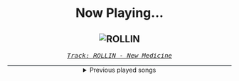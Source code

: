 <div align="center"> 
<h1>Now Playing...</h1>

![ROLLIN](https://i.scdn.co/image/ab67616d00001e02430cbba549558716ddb8abab)
--
_<samp><a href="https://open.spotify.com/track/6KRwRDfmWLiHrZyc3X3hyt">Track: ROLLIN - New Medicine</a></samp>_

<div style="border: 1px #4B5054 solid"></div>
<details>
  <summary>
    Previous played songs
  </summary>
  <table>
    <thead>
      <tr>
        <th>
          Artist
        </th>
        <th>
          Song
        </th>
        <th>
          Link
        </th>
      </tr>
    </thead>
    <tbody>
      <tr><td>New Medicine</td><td>ROLLIN</td><td><a href="https://open.spotify.com/track/6KRwRDfmWLiHrZyc3X3hyt">https://open.spotify.com/track/6KRwRDfmWLiHrZyc3X3hyt</a></td></tr><tr><td>Citizen Soldier</td><td>Too Loud</td><td><a href="https://open.spotify.com/track/33ASwNfXWx1BrVjYtndyyr">https://open.spotify.com/track/33ASwNfXWx1BrVjYtndyyr</a></td></tr><tr><td>Fit For A King</td><td>TECHNIUM</td><td><a href="https://open.spotify.com/track/0QKy9KevtY4DTDW4ZTwyoR">https://open.spotify.com/track/0QKy9KevtY4DTDW4ZTwyoR</a></td></tr><tr><td>Unprocessed</td><td>Snowlover</td><td><a href="https://open.spotify.com/track/0asaK1hbU9OBySU1JDdpTB">https://open.spotify.com/track/0asaK1hbU9OBySU1JDdpTB</a></td></tr><tr><td>Crystal Lake</td><td>BlüdGod (feat. Taylor Barber)</td><td><a href="https://open.spotify.com/track/2Vvj2hxfNTJnUdHjmXbuGx">https://open.spotify.com/track/2Vvj2hxfNTJnUdHjmXbuGx</a></td></tr><tr><td>Feuerschwanz</td><td>Sam The Brave</td><td><a href="https://open.spotify.com/track/7rvVV5Yufusop6x7OnqZj9">https://open.spotify.com/track/7rvVV5Yufusop6x7OnqZj9</a></td></tr><tr><td>Erdling</td><td>Miasma</td><td><a href="https://open.spotify.com/track/3tf63nR2JyiHjlTgPysPh5">https://open.spotify.com/track/3tf63nR2JyiHjlTgPysPh5</a></td></tr><tr><td>Erdling</td><td>Ohne Uns</td><td><a href="https://open.spotify.com/track/5IMn5TUzUhspOdW2wot6yL">https://open.spotify.com/track/5IMn5TUzUhspOdW2wot6yL</a></td></tr><tr><td>Erdling</td><td>Los los los</td><td><a href="https://open.spotify.com/track/63ITMSwTitG14yCrJrTseN">https://open.spotify.com/track/63ITMSwTitG14yCrJrTseN</a></td></tr><tr><td>Erdling</td><td>Dominus Omnium</td><td><a href="https://open.spotify.com/track/73SlwX9vpVEty0HIvcG4Qi">https://open.spotify.com/track/73SlwX9vpVEty0HIvcG4Qi</a></td></tr><tr><td>Poppy</td><td>End of You</td><td><a href="https://open.spotify.com/track/0PsFsv5xUyX06ZhIEtFkeA">https://open.spotify.com/track/0PsFsv5xUyX06ZhIEtFkeA</a></td></tr><tr><td>Poppy</td><td>End of You</td><td><a href="https://open.spotify.com/track/0PsFsv5xUyX06ZhIEtFkeA">https://open.spotify.com/track/0PsFsv5xUyX06ZhIEtFkeA</a></td></tr><tr><td>Poppy</td><td>End of You</td><td><a href="https://open.spotify.com/track/0PsFsv5xUyX06ZhIEtFkeA">https://open.spotify.com/track/0PsFsv5xUyX06ZhIEtFkeA</a></td></tr><tr><td>Poppy</td><td>End of You</td><td><a href="https://open.spotify.com/track/0PsFsv5xUyX06ZhIEtFkeA">https://open.spotify.com/track/0PsFsv5xUyX06ZhIEtFkeA</a></td></tr><tr><td>Poppy</td><td>End of You</td><td><a href="https://open.spotify.com/track/0PsFsv5xUyX06ZhIEtFkeA">https://open.spotify.com/track/0PsFsv5xUyX06ZhIEtFkeA</a></td></tr><tr><td>Poppy</td><td>End of You</td><td><a href="https://open.spotify.com/track/0PsFsv5xUyX06ZhIEtFkeA">https://open.spotify.com/track/0PsFsv5xUyX06ZhIEtFkeA</a></td></tr><tr><td>Poppy</td><td>End of You</td><td><a href="https://open.spotify.com/track/0PsFsv5xUyX06ZhIEtFkeA">https://open.spotify.com/track/0PsFsv5xUyX06ZhIEtFkeA</a></td></tr><tr><td>Poppy</td><td>End of You</td><td><a href="https://open.spotify.com/track/0PsFsv5xUyX06ZhIEtFkeA">https://open.spotify.com/track/0PsFsv5xUyX06ZhIEtFkeA</a></td></tr><tr><td>Poppy</td><td>End of You</td><td><a href="https://open.spotify.com/track/0PsFsv5xUyX06ZhIEtFkeA">https://open.spotify.com/track/0PsFsv5xUyX06ZhIEtFkeA</a></td></tr><tr><td>Set It Off</td><td>Points of Authority</td><td><a href="https://open.spotify.com/track/6w380ZNXElbBbQQlzaD2C1">https://open.spotify.com/track/6w380ZNXElbBbQQlzaD2C1</a></td></tr>
    </tbody>
  </table>
</details>

</div>
